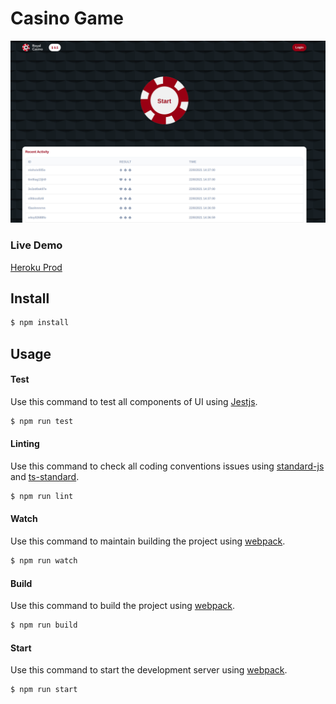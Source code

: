 # Casino Game
[![screenshot](src/assets/images/screenshot.png?raw=true)]()

### Live Demo
[Heroku Prod](https://damp-reef-52741.herokuapp.com/)

## Install

```bash
$ npm install
```

## Usage

#### Test

Use this command to test all components of UI using [Jestjs](https://jestjs.io/).

```bash
$ npm run test
```

#### Linting

Use this command to check all coding conventions issues using [standard-js](https://standardjs.com/) and [ts-standard](https://github.com/standard/ts-standard).

```bash
$ npm run lint
```

#### Watch

Use this command to maintain building the project using [webpack](https://webpack.js.org/).

```bash
$ npm run watch
```

#### Build

Use this command to build the project using [webpack](https://webpack.js.org/).

```bash
$ npm run build
```

#### Start

Use this command to start the development server using [webpack](https://webpack.js.org/).

```bash
$ npm run start
```
